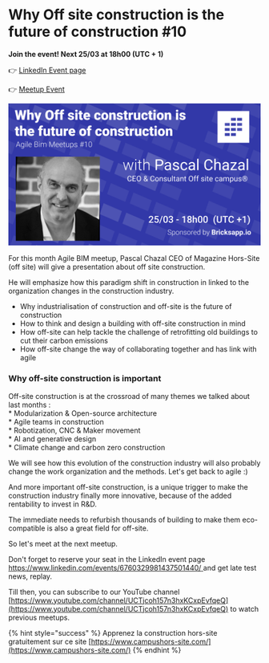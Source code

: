 # Why Off site construction is the future of construction \#10

**Join the event! Next 25/03 at 18h00 \(UTC + 1\)**

👉 [LinkedIn Event page](https://www.linkedin.com/events/6752725838732558336/)

👉 [Meetup Event ](https://www.meetup.com/fr-FR/collaborative-architecture/events/276812998/)

![](../.gitbook/assets/why-off-site-construction-is-the-future-of-construction.png)

For this month Agile BIM meetup, Pascal Chazal CEO of Magazine Hors-Site \(off site\) will give a presentation about off site construction.

He will emphasize how this paradigm shift in construction in linked to the organization changes in the construction industry.

* Why industrialisation of construction and off-site is the future of construction
* How to think and design a building with off-site construction in mind
* How off-site can help tackle the challenge of retrofitting old buildings to cut their carbon emissions
* How off-site change the way of collaborating together and has link with agile

### Why off-site construction is important 

  
Off-site construction is at the crossroad of many themes we talked about last months :  
\* Modularization  & Open-source architecture   
\* Agile teams in construction  
\* Robotization, CNC & Maker movement  
\* AI and generative design  
\* Climate change and carbon zero construction  
  
We will see how this evolution of the construction industry will also probably change the work organization and the methods. Let's get back to agile :\)

And more important off-site construction, is a unique trigger to make the construction industry finally more innovative, because of the added rentability to invest in R&D.  
  
The immediate needs to refurbish thousands of building to make them eco-compatible is also a great field for off-site.   
  
So let's meet at the next meetup.   
  
Don't forget to reserve your seat in the LinkedIn event page [https://www.linkedin.com/events/6760329981437501440/ ](https://www.linkedin.com/events/6760329981437501440/%20)and get late test news, replay.   
  
Till then, you can subscribe to our YouTube channel [https://www.youtube.com/channel/UCTjcoh157n3hxKCxpEvfqeQ](https://www.youtube.com/channel/UCTjcoh157n3hxKCxpEvfqeQ) to watch previous meetups.



{% hint style="success" %}
Apprenez la construction hors-site gratuitement sur ce site [https://www.campushors-site.com/](https://www.campushors-site.com/)
{% endhint %}

